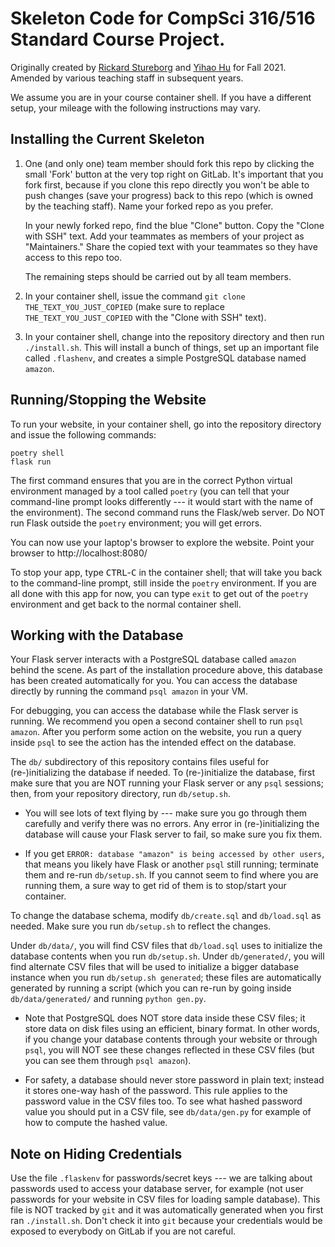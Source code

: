 # Skeleton Code for CompSci 316/516 Standard Course Project.

Originally created by [Rickard
Stureborg](http://www.rickard.stureborg.com) and [Yihao
Hu](https://www.linkedin.com/in/yihaoh/) for Fall 2021. Amended by
various teaching staff in subsequent years.

We assume you are in your course container shell. If you have a
different setup, your mileage with the following instructions may
vary.

## Installing the Current Skeleton

1. One (and only one) team member should fork this repo by clicking
   the small 'Fork' button at the very top right on GitLab. It's
   important that you fork first, because if you clone this repo
   directly you won't be able to push changes (save your progress)
   back to this repo (which is owned by the teaching staff). Name
   your forked repo as you prefer.

   In your newly forked repo, find the blue "Clone" button. Copy the
   "Clone with SSH" text. Add your teammates as members of your
   project as "Maintainers." Share the copied text with your
   teammates so they have access to this repo too.

   The remaining steps should be carried out by all team members.

2. In your container shell, issue the command `git clone
THE_TEXT_YOU_JUST_COPIED` (make sure to replace
   `THE_TEXT_YOU_JUST_COPIED` with the "Clone with SSH" text).
3. In your container shell, change into the repository directory and
   then run `./install.sh`. This will install a bunch of things, set
   up an important file called `.flashenv`, and creates a simple
   PostgreSQL database named `amazon`.

## Running/Stopping the Website

To run your website, in your container shell, go into the repository
directory and issue the following commands:

```
poetry shell
flask run
```

The first command ensures that you are in the correct Python virtual
environment managed by a tool called `poetry` (you can tell that your
command-line prompt looks differently --- it would start with the name
of the environment). The second command runs the Flask/web server.
Do NOT run Flask outside the `poetry` environment; you will get
errors.

You can now use your laptop's browser to explore the website. Point your browser to
http://localhost:8080/

To stop your app, type <kbd>CTRL</kbd>-<kbd>C</kbd> in the container
shell; that will take you back to the command-line prompt, still
inside the `poetry` environment. If you are all done with this app for
now, you can type `exit` to get out of the `poetry` environment and
get back to the normal container shell.

## Working with the Database

Your Flask server interacts with a PostgreSQL database called `amazon`
behind the scene. As part of the installation procedure above, this
database has been created automatically for you. You can access the
database directly by running the command `psql amazon` in your VM.

For debugging, you can access the database while the Flask server is
running. We recommend you open a second container shell to run `psql
amazon`. After you perform some action on the website, you run a
query inside `psql` to see the action has the intended effect on the
database.

The `db/` subdirectory of this repository contains files useful for
(re-)initializing the database if needed. To (re-)initialize the
database, first make sure that you are NOT running your Flask server
or any `psql` sessions; then, from your repository directory, run
`db/setup.sh`.

- You will see lots of text flying by --- make sure you go through
  them carefully and verify there was no errors. Any error in
  (re-)initializing the database will cause your Flask server to fail,
  so make sure you fix them.

- If you get `ERROR: database "amazon" is being accessed by other
users`, that means you likely have Flask or another `psql` still
  running; terminate them and re-run `db/setup.sh`. If you cannot
  seem to find where you are running them, a sure way to get rid of
  them is to stop/start your container.

To change the database schema, modify `db/create.sql` and
`db/load.sql` as needed. Make sure you run `db/setup.sh` to reflect
the changes.

Under `db/data/`, you will find CSV files that `db/load.sql` uses to
initialize the database contents when you run `db/setup.sh`. Under
`db/generated/`, you will find alternate CSV files that will be used
to initialize a bigger database instance when you run `db/setup.sh
generated`; these files are automatically generated by running a
script (which you can re-run by going inside `db/data/generated/` and
running `python gen.py`.

- Note that PostgreSQL does NOT store data inside these CSV files; it
  store data on disk files using an efficient, binary format. In
  other words, if you change your database contents through your
  website or through `psql`, you will NOT see these changes reflected
  in these CSV files (but you can see them through `psql amazon`).

- For safety, a database should never store password in plain text;
  instead it stores one-way hash of the password. This rule applies
  to the password value in the CSV files too. To see what hashed
  password value you should put in a CSV file, see `db/data/gen.py`
  for example of how to compute the hashed value.

## Note on Hiding Credentials

Use the file `.flaskenv` for passwords/secret keys --- we are talking
about passwords used to access your database server, for example (not
user passwords for your website in CSV files for loading sample
database). This file is NOT tracked by `git` and it was automatically
generated when you first ran `./install.sh`. Don't check it into
`git` because your credentials would be exposed to everybody on GitLab
if you are not careful.
